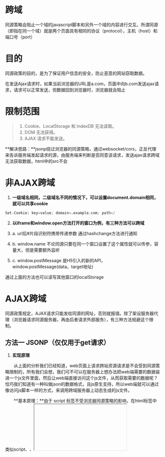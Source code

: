 # 跨域

同源策略会阻止一个域的javascript脚本和另外一个域的内容进行交互。所谓同源（即指在同一个域）就是两个页面具有相同的协议（protocol），主机（host）和端口号（port）



# 目的

同源政策的目的，是为了保证用户信息的安全，防止恶意的网站窃取数据。

在发送Ajax请求时，如果当前浏览器的URL是a.com，页面中向b.com发送ajax请求，请求可以正常发送，但数据回到浏览器时，浏览器就会阻止



# 限制范围

> 1.  Cookie、LocalStorage 和 IndexDB 无法读取。
> 2.  DOM 无法获得。
> 3.  AJAX 请求不能发送。

**解决思路：**jsonp绕过浏览器的同源策略，通过websocket/cors，正反代理来告诉服务端发起请求的源，由服务端来判断是否同意该请求，发送ajax请求跨域无法获取数据，html中的src不会



# 非AJAX跨域

1. **一级域名相同，二级域名不同的情况下，可以设置document.domain相同，就可以共享cookie**

~~~ python 
Set-Cookie: key=value; domain=.example.com; path=/
~~~

2. **以iframe和window.open方法打开的窗口为例，有三种方法可以跨域**

1. a. url后#片段识别符携带传递参数 通过hashchange方法进行通知

2. b. window.name 不论同源只要在同一个窗口设置了这个属性就可以传参，容量大，但是需要额外监听

3. c. window.postMessage 是H5引入的新的API，window.postMessage(data，target地址)

通过上面的方法也可以读写其他窗口的localStorage



# AJAX跨域

同源政策规定，AJAX请求只能发给同源的网址，否则就报错。除了架设服务器代理（浏览器请求同源服务器，再由后者请求外部服务），有三种方法规避这个限制。

## 方法一 JSONP（仅仅用于get请求）

1. **实现原理**

　　从上面的分析我们已经知道，web页面上请求跨站资源请求是不会受到同源策略限制的，所有我们会想，我们可不可以在服务器上想办法把web端需要的数据装进一个js文件里面，然后让web端直接访问这个js文件，从而获取需要的数据呢？恰巧我们知道有一种叫做json的数据格式，且js原生支持，所以web端就可以通过像访问js脚本一样的方式，来调用跨域服务器上动态生成的js文件。

　　**基本原理：**由于 script 标签不受浏览器同源策略的影响，在html标签中类似script、<img>、<iframe>具有src属性的都不会受跨域的影响，网页通过添加一个script元素，向服务器请求JSON数据，服务器收到请求后，将数据放在一个指定名字的回调函数里传回来。

2. **jsonp实例**

当通过 script 元素调用数据时，响应内容必须用javascript函数名和圆括号包裹起来。而不是发送这样一段JSON数据，这就是JSONP中P的意义所在

~~~ json
$.ajax({
    url:'js/data.js',
    type:'get',
    dataType:'jsonp',
    jsonpCallback:'fnBack'
})
.done(function(data){
    alert(data.name);
})
.fail(function() {
    alert('服务器超时，请重试！');
});

// data.js里面的数据： fnBack({"name":"tom","age":18});
~~~



## 方法二 CORS（跨域资源共享）

 CORS（跨域资源共享）：**本质是设置响应头，**相比JSONP只能发GET请求，CORS允许任何类型的请求。



**实现原理**

1. CORS 通过 HTTP 请求中附带 Origin 的 Header 来表明自己来源域。例如 Origin 的 Header 就是 www.a.com
2. 服务器端接收到这个请求之后，会判断是否允许该来源域的请求。如果允许，服务器在返回的响应中会附带上 Access-Control-Allow-Origin 这个 Header，内容为 www.a.com 来表示允许该次跨域访问。
3. 浏览器根据是否返回了对应的 Header 来决定该跨域请求是否成功。如果是非简单请求，浏览器会先发送一个 OPTIONS 预请求来获取服务器的 CORS 配置，如果服务器不支持接下来的操作，浏览器也会拦截接下来的请求

**劣势**：增加服务器的负担，且访问速度慢



**实例**

1.安装django-cors-headers模块

~~~ python 
pip install django-cors-headers
~~~



2.修改 setting.py

~~~ python 
INSTALLED_APPS = [
    ...
    'corsheaders'
]

MIDDLEWARE = [
    ...
    # 一定要写在CSRF之前，为了方便处理，一般写在最前面
    'corsheaders.middleware.CorsMiddleware'
]
# 跨域增加忽略
CORS_ALLOW_CREDENTIALS = True
CORS_ORIGIN_ALLOW_ALL = True
CORS_ORIGIN_WHITELIST = (
    '*'
)
CORS_ALLOW_METHODS = (
    'DELETE',
    'GET',
    'OPTIONS',
    'PATCH',
    'POST',
    'PUT',
    'VIEW',
)

CORS_ALLOW_HEADERS = (
    'XMLHttpRequest',
    'X_FILENAME',
    'accept-encoding',
    'authorization',
    'content-type',
    'dnt',
    'origin',
    'user-agent',
    'x-csrftoken',
    'x-requested-with',
    'Pragma',
    # token是我自定义的，如果你有也需要在这里写上
    'token',
)
~~~

**注意点:**

- 来源必须标明:ip，端口，协议，而且ip，协议，端口一一对应才能获取
- 当中的127.0.0.1与localhost代表的不是同一个

- - 比如说你选了http://127.0.0.1:1000 你发起请求时http://localhost:1000 数据就没法获得



**或者在b.com中设置一个响应头就可以解决问题。**

~~~ python 
from django.shortcuts import render,HttpResponse

def book(request):
    result = HttpResponse('bbbbbbb')
    result['Access-Control-Allow-Origin'] = "*"
    return result
~~~



## 方法三 Nginx代理跨域

**注意：**真正项目上线之后，使用cors解决跨域时，在nginx上设置响应头即可，因为单独使用django-cors-header无法实现Django静态文件的cors通信

~~~ nginx
upstream devops_api {
    server 127.0.0.1:8081;
}

server {
    listen       81;
    server_name  localhost;
    charset UTF-8;
    access_log /var/log/nginx/django_api_access.log;
    error_log /var/log/nginx/django_api_error.log;
    client_max_body_size 75M;

    location / {
        # 指定允许跨域的方法，*代表所有
        add_header Access-Control-Allow-Methods GET, POST, OPTIONS;
        # 预检命令的缓存，如果不缓存每次会发送两次请求
        add_header Access-Control-Max-Age 3600;
        # 带cookie请求需要加上这个字段，并设置为true
        add_header Access-Control-Allow-Credentials true;
        # 表示允许这个域跨域调用（客户端发送请求的域名和端口） 
        # $http_origin动态获取请求客户端请求的域   不用*的原因是带cookie的请求不支持*号
        add_header Access-Control-Allow-Origin $http_origin;
        # 表示请求头的字段 动态获取
        add_header Access-Control-Allow-Headers 
        $http_access_control_request_headers;
        # OPTIONS预检命令，预检命令通过时才发送请求
        # 检查请求的类型是不是预检命令
        if ($request_method = OPTIONS){
            return 200;
        }
        include uwsgi_params;
        uwsgi_pass devops_api;
        uwsgi_read_timeout 30;
    }
}
~~~

